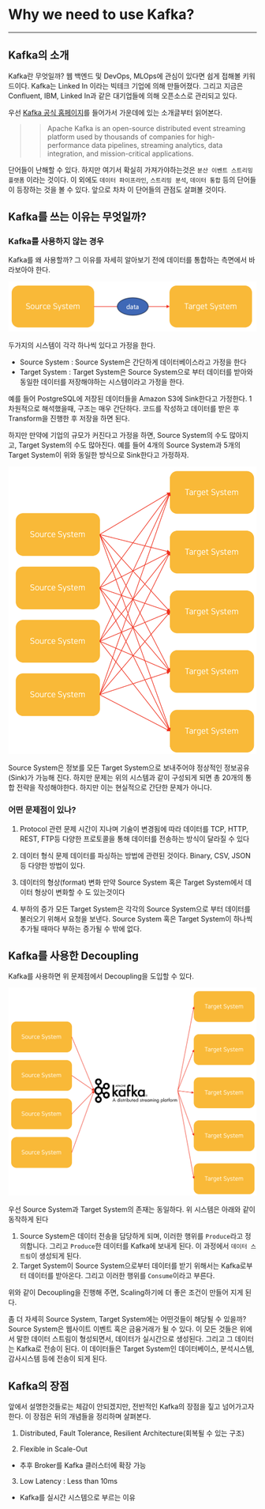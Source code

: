 # Why we need to use Kafka?

---

## Kafka의 소개

Kafka란 무엇일까? 웹 백엔드 및 DevOps, MLOps에 관심이 있다면 쉽게 접해볼 키워드이다. Kafka는 Linked In 이라는 빅테크 기업에 의해 만들어졌다. 그리고 지금은 Confluent, IBM, Linked In과 같은 대기업들에 의해 오픈소스로 관리되고 있다.

우선 [Kafka 공식 홈페이지](https://kafka.apache.org)를 들어가서 가운데에 있는 소개글부터 읽어본다.

> > Apache Kafka is an open-source distributed event streaming platform used by thousands of companies for high-performance data pipelines, streaming analytics, data integration, and mission-critical applications.

단어들이 난해할 수 있다. 하지만 여기서 확실히 가져가야하는것은 `분산 이벤트 스트리밍 플랫폼` 이라는 것이다. 이 외에도 `데이터 파이프라인`, `스트리밍 분석`, `데이터 통합` 등의 단어들이 등장하는 것을 볼 수 있다. 앞으로 차차 이 단어들의 관점도 살펴볼 것이다.

## Kafka를 쓰는 이유는 무엇일까?

### Kafka를 사용하지 않는 경우

Kafka를 왜 사용할까? 그 이유를 자세히 알아보기 전에 데이터를 통합하는 측면에서 바라보아야 한다.

![img](../img/lec_1/1.png)

두가지의 시스템이 각각 하나씩 있다고 가정을 한다.

- Source System : Source System은 간단하게 데이터베이스라고 가정을 한다
- Target System : Target System은 Source System으로 부터 데이터를 받아와 동일한 데이터를 저장해야하는 시스템이라고 가정을 한다.

예를 들어 PostgreSQL에 저장된 데이터들을 Amazon S3에 Sink한다고 가정한다. 1차원적으로 해석했을때, 구조는 매우 간단하다. 코드를 작성하고 데이터를 받은 후 Transform을 진행한 후 저장을 하면 된다.

하지만 만약에 기업의 규모가 커진다고 가정을 하면, Source System의 수도 많아지고, Target System의 수도 많아진다. 예를 들어 4개의 Source System과 5개의 Target System이 위와 동일한 방식으로 Sink한다고 가정하자.

![img](../img/lec_1/2.png)

Source System은 정보를 모든 Target System으로 보내주어야 정상적인 정보공유(Sink)가 가능해 진다. 하지만 문제는 위의 시스템과 같이 구성되게 되면 총 20개의 통합 전략을 작성해야한다. 하지만 이는 현실적으로 간단한 문제가 아니다.

### 어떤 문제점이 있나?

1. Protocol 관련 문제
   시간이 지나며 기술이 변경됨에 따라 데이터를 TCP, HTTP, REST, FTP등 다양한 프로토콜을 통해 데이터를 전송하는 방식이 달라질 수 있다

2. 데이터 형식 문제
   데이터를 파싱하는 방법에 관련된 것이다. Binary, CSV, JSON등 다양한 방법이 있다.

3. 데이터의 형상(format) 변화
   만약 Source System 혹은 Target System에서 데이터 형상이 변화할 수 도 있는것이다

4. 부하의 증가
   모든 Target System은 각각의 Source System으로 부터 데이터를 불러오기 위해서 요청을 보낸다. Source System 혹은 Target System이 하나씩 추가될 때마다 부하는 증가될 수 밖에 없다.

## Kafka를 사용한 Decoupling

Kafka를 사용하면 위 문제점에서 Decoupling을 도입할 수 있다.

![img](../img/lec_1/3.png)

우선 Source System과 Target System의 존재는 동일하다. 위 시스템은 아래와 같이 동작하게 된다

1. Source System은 데이터 전송을 담당하게 되며, 이러한 행위를 `Produce`라고 정의합니다. 그리고 `Produce`한 데이터를 Kafka에 보내게 된다. 이 과정에서 `데이터 스트림`이 생성되게 된다.
2. Target System이 Source System으로부터 데이터를 받기 위해서는 Kafka로부터 데이터를 받아온다. 그리고 이러한 행위를 `Consume`이라고 부른다.

위와 같이 Decoupling을 진행해 주면, Scaling하기에 더 좋은 조건이 만들어 지게 된다.

좀 더 자세히 Source System, Target System에는 어떤것들이 해당될 수 있을까? Source System은 웹사이트 이벤트 혹은 금융거래가 될 수 있다. 이 모든 것들은 위에서 말한 데이터 스트림이 형성되면서, 데이터가 실시간으로 생성된다. 그리고 그 데이터는 Kafka로 전송이 된다. 이 데이터들은 Target System인 데이터베이스, 분석시스템, 감사시스템 등에 전송이 되게 된다.

## Kafka의 장점

앞에서 설명한것들로는 체감이 안되겠지만, 전반적인 Kafka의 장점을 짚고 넘어가고자 한다. 이 장점은 뒤의 개념들을 정리하며 살펴본다.

1. Distributed, Fault Tolerance, Resilient Architecture(회복될 수 있는 구조)

2. Flexible in Scale-Out

- 추후 Broker를 Kafka 클러스터에 확장 가능

3. Low Latency : Less than 10ms

- Kafka를 실시간 시스템으로 부르는 이유
